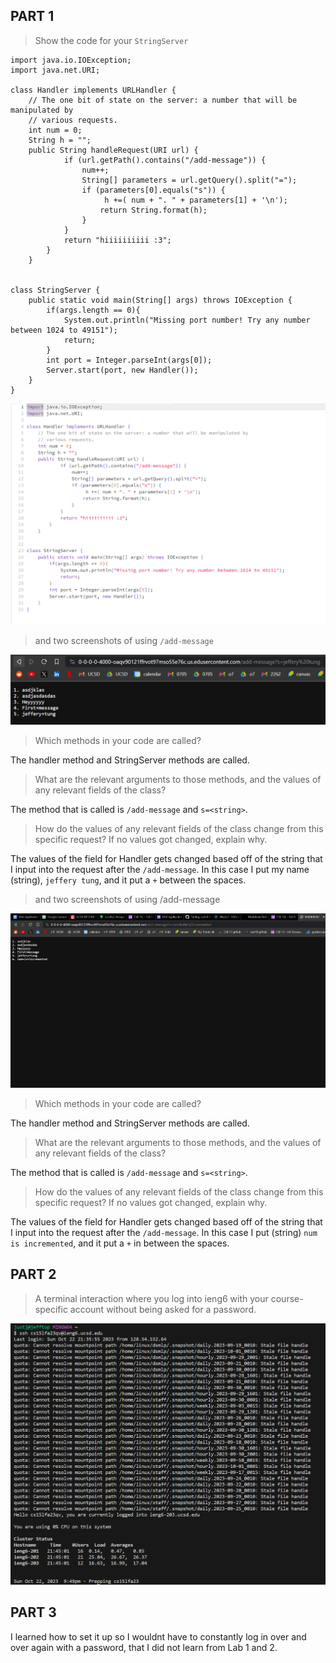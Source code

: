 ## PART 1
> Show the code for your ``StringServer``
```
import java.io.IOException;
import java.net.URI;

class Handler implements URLHandler {
    // The one bit of state on the server: a number that will be manipulated by
    // various requests.
    int num = 0;
    String h = "";
    public String handleRequest(URI url) {
            if (url.getPath().contains("/add-message")) {
                num++;
                String[] parameters = url.getQuery().split("=");
                if (parameters[0].equals("s")) {
                     h +=( num + ". " + parameters[1] + '\n');
                    return String.format(h);
                }
            }
            return "hiiiiiiiiii :3";
        }
    }


class StringServer {
    public static void main(String[] args) throws IOException {
        if(args.length == 0){
            System.out.println("Missing port number! Try any number between 1024 to 49151");
            return;
        }
        int port = Integer.parseInt(args[0]);
        Server.start(port, new Handler());
    }
}
```

![Image](LabReport2_StringServer.png)

>and two screenshots of using ``/add-message``

![Image](LabReport2_add-message1.png)



>Which methods in your code are called?

The handler method and StringServer methods are called.

>What are the relevant arguments to those methods, and the values of any relevant fields of the class?

The method that is called is ``/add-message`` and ``s=<string>``.

>How do the values of any relevant fields of the class change from this specific request? If no values got changed, explain why.

The values of the field for Handler gets changed based off of the string that I input into the request after the ``/add-message``. In this case I put my name (string), ``jeffery tung``, and it put a ``+`` between the spaces.

>and two screenshots of using /add-message

![Image](LabReport2_add-message2.png)
>Which methods in your code are called?

The handler method and StringServer methods are called.

>What are the relevant arguments to those methods, and the values of any relevant fields of the class?

The method that is called is ``/add-message`` and ``s=<string>``.

>How do the values of any relevant fields of the class change from this specific request? If no values got changed, explain why.

The values of the field for Handler gets changed based off of the string that I input into the request after the ``/add-message``. In this case I put (string) ``num is incremented``, and it put a ``+`` in between the spaces.

## PART 2
>A terminal interaction where you log into ieng6 with your course-specific account without being asked for a password.

![Image](LabReport2.png) 


## PART 3

I learned how to set it up so I wouldnt have to constantly log in over and over again with a password, that I did not learn from Lab 1 and 2.
